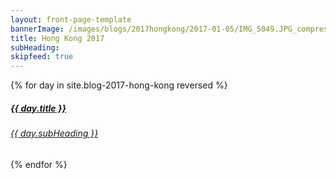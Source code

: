 ```yaml
---
layout: front-page-template
bannerImage: /images/blogs/2017hongkong/2017-01-05/IMG_5049.JPG_compressed.JPEG
title: Hong Kong 2017
subHeading:
skipfeed: true
---
```


<div class="text-uppercase adventure-list experience">
  {% for day in site.blog-2017-hong-kong reversed %}
    <div class="col-md-6 col-sm-6 animated fadeInUp" data-wow-delay="0.1s" data-wow-duration="1s">
      <a href="{{day.url | prepend: site.baseurl}}">
        <img src="{{ day.bannerImage }}"  alt="" class="img-responsive">
        <div class="overlay-lnk text-uppercase text-center">
          <i class="icon icon-streetsign"></i>
          <h5>{{ day.title }}</h5>
          <h6>{{ day.subHeading }}</h6>
        </div>
      </a>
    </div>
  {% endfor %}
</div>
